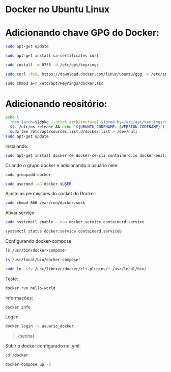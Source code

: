 # Docker no Ubuntu Linux

# Adicionando chave GPG do Docker:
```bash
sudo apt-get update
```
```bash
sudo apt-get install ca-certificates curl
```
```bash
sudo install -m 0755 -d /etc/apt/keyrings
```
```bash
sudo curl -fsSL https://download.docker.com/linux/ubuntu/gpg -o /etc/apt/keyrings/docker.asc
```
```bash
sudo chmod a+r /etc/apt/keyrings/docker.asc
```
# Adicionando reositório:
```bash
echo \
  "deb [arch=$(dpkg --print-architecture) signed-by=/etc/apt/keyrings/docker.asc] https://download.docker.com/linux/ubuntu \
  $(. /etc/os-release && echo "${UBUNTU_CODENAME:-$VERSION_CODENAME}") stable" | \
  sudo tee /etc/apt/sources.list.d/docker.list > /dev/null
sudo apt-get update
```
Instalando:
```bash
sudo apt-get install docker-ce docker-ce-cli containerd.io docker-buildx-plugin docker-compose-plugin
```

Criando o grupo docker e adicionando o usuário nele:
```bash
sudo groupadd docker
```
```bash
sudo usermod -aG docker $USER
```

Ajuste as permissões do socket do Docker:
```bash
sudo chmod 666 /var/run/docker.sock
```

Ativar serviço:
```bash
sudo systemctl enable --now docker.service containerd.service
```
```bash
systemctl status docker.service containerd.serviceb
```
Configurando docker-compose
```bash
ls /usr/bin/docker-compose*
```
```bash
ls /usr/local/bin/docker-compose*
```
```bash
sudo ln -sfv /usr/libexec/docker/cli-plugins/* /usr/local/bin/
```
Teste:
```bash
docker run hello-world
```
Informações:
```bash
docker info
```
Login:
```bash
docker login -u usuário_docker
```
>{senha}

Subir o docker configurado no .yml:
```bash
cd /docker
```
```bash
docker-compose up -d
```
